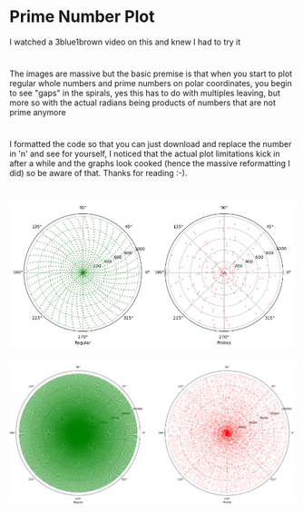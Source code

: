 # Prime Number Plot

I watched a 3blue1brown video on this and knew I had to try it
#
The images are massive but the basic premise is that when you start to plot regular whole numbers and prime numbers on polar coordinates, you begin to see "gaps" in the spirals, yes this has to do with multiples leaving, but more so with the actual radians being products of numbers that are not prime anymore
#
I formatted the code so that you can just download and replace the number in 'n' and see for yourself, I noticed that the actual plot limitations kick in after a while and the graphs look cooked (hence the massive reformatting I did) so be aware of that. Thanks for reading :-).
#
![alt text](https://github.com/arefmalek/Data_vis/blob/main/PrimeNumberPlot/images/Primes_under_1000.png)

![another](https://github.com/arefmalek/Data_vis/blob/main/PrimeNumberPlot/images/Primes_under_100000.png)
